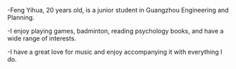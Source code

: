 -Feng Yihua, 20 years old, is a junior student in Guangzhou Engineering and Planning.



-I enjoy playing games, badminton, reading psychology books, and have a wide range of interests.



-I have a great love for music and enjoy accompanying it with everything I do.

